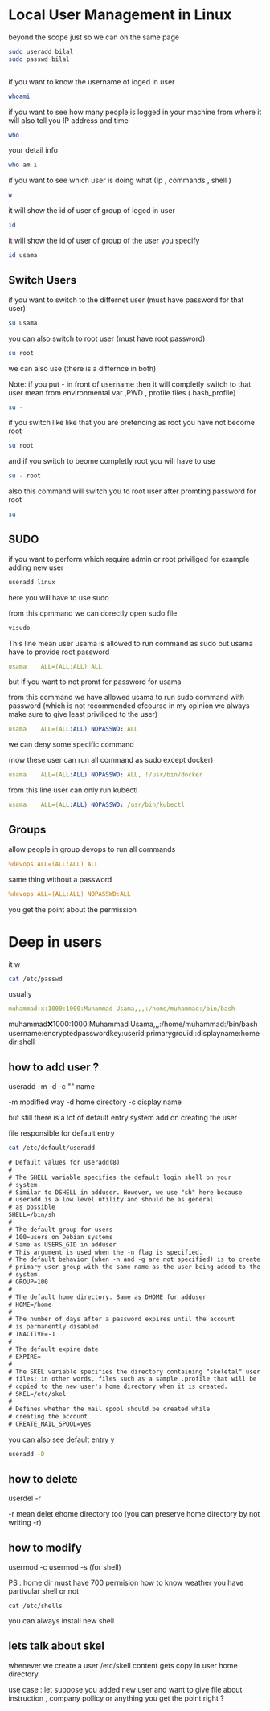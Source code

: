 # Local User Management in Linux

beyond the scope just so we can on the same page

```bash
sudo useradd bilal
sudo passwd bilal
```

```bash

```

if you want to know the username of loged in user

```bash
whoami
```

if you want to see how many people is logged in your machine from where
it will also tell you IP address and time

```bash
who
```

your detail info

```bash
who am i
```

if you want to see which user is doing what (Ip , commands , shell )

```bash
w
```

it will show the id of user of group of loged in user

```bash
id
```

it will show the id of user of group of the user you specify

```bash
id usama
```

## Switch Users

if you want to switch to the differnet user (must have password for that user)

```bash
su usama
```

you can also switch to root user (must have root password)

```bash
su root
```

we can also use (there is a differnce in both)

Note: if you put - in front of username then it will completly switch to that user mean from environmental var ,PWD , profile files (.bash_profile)

```bash
su -
```

if you switch like like that you are pretending as root you have not become root

```bash
su root
```

and if you switch to beome completly root you will have to use

```bash
su - root
```

also this command will switch you to root user after promting password for root

```bash
su
```

## SUDO

if you want to perform which require admin or root priviliged
for example adding new user

```bash
useradd linux
```

here you will have to use sudo

from this cpmmand we can dorectly open sudo file

```bash
visudo
```

This line mean user usama is allowed to run command as sudo but usama
have to provide root password

```yaml
usama    ALL=(ALL:ALL) ALL
```

but if you want to not promt for password for usama

from this command we have allowed usama to run sudo command with password (which is not recommended ofcourse in my opinion we always make sure to give least priviliged to the user)

```yaml
usama    ALL=(ALL:ALL) NOPASSWD: ALL
```

we can deny some specific command

(now these user can run all command as sudo except docker)

```yaml
usama    ALL=(ALL:ALL) NOPASSWD: ALL, !/usr/bin/docker
```

from this line user can only run kubectl

```yaml
usama    ALL=(ALL:ALL) NOPASSWD: /usr/bin/kubectl
```

## Groups

allow people in group devops to run all commands

```yaml
%devops ALL=(ALL:ALL) ALL
```

same thing without a password

```yaml
%devops ALL=(ALL:ALL) NOPASSWD:ALL
```

you get the point about the permission

# Deep in users

it w

```bash
cat /etc/passwd
```

usually

```yaml
muhammad:x:1000:1000:Muhammad Usama,,,:/home/muhammad:/bin/bash
```

muhammad:x:1000:1000:Muhammad Usama,,,:/home/muhammad:/bin/bash
username:encryptedpasswordkey:userid:primarygrouid::displayname:homedir:shell

## how to add user ?

useradd -m -d -c "" name

-m modified way
-d home directory
-c display name

but still there is a lot of default entry system add on creating the user

file responsible for default entry

```bash
cat /etc/default/useradd
```

```txt
# Default values for useradd(8)
#
# The SHELL variable specifies the default login shell on your
# system.
# Similar to DSHELL in adduser. However, we use "sh" here because
# useradd is a low level utility and should be as general
# as possible
SHELL=/bin/sh
#
# The default group for users
# 100=users on Debian systems
# Same as USERS_GID in adduser
# This argument is used when the -n flag is specified.
# The default behavior (when -n and -g are not specified) is to create a
# primary user group with the same name as the user being added to the
# system.
# GROUP=100
#
# The default home directory. Same as DHOME for adduser
# HOME=/home
#
# The number of days after a password expires until the account
# is permanently disabled
# INACTIVE=-1
#
# The default expire date
# EXPIRE=
#
# The SKEL variable specifies the directory containing "skeletal" user
# files; in other words, files such as a sample .profile that will be
# copied to the new user's home directory when it is created.
# SKEL=/etc/skel
#
# Defines whether the mail spool should be created while
# creating the account
# CREATE_MAIL_SPOOL=yes
```

you can also see default entry y

```bash
useradd -D
```

## how to delete

userdel -r

-r mean delet ehome directory too (you can preserve home directory by not writing -r)

## how to modify

usermod -c
usermod -s (for shell)

PS : home dir must have 700 permision
how to know weather you have partivular shell or not

```bah
cat /etc/shells
```

you can always install new shell

## lets talk about skel

whenever we create a user /etc/skell content gets copy in user home directory

use case : let suppose you added new user and want to give file about instruction , company pollicy or anything you get the point right ?
